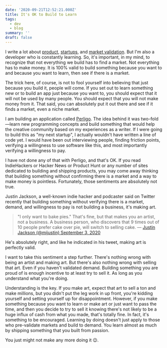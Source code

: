 ```yaml
---
date: '2020-09-21T12:52:21.000Z'
title: It's OK to Build to Learn
tags:
  - dev
  - blog
summary: ''
draft: false
---
```

I write a lot about [product](<https://polluterofminds.com/make-something-today/>), [startups](<https://polluterofminds.com/your-failure-is-your-fault/>), and [market validation](<https://polluterofminds.com/the-traps-youll-fall-into-when-validating-a-market/>). But I'm also a developer who is constantly learning. So, it's important, in my mind, to recognize that not everything we build has to find a market. Not everything has to make money. It is 100% valid to build something because you want to and because you want to learn, then see if there is a market.

The trick here, of course, is not to fool yourself into believing that just because you build it, people will come. If you set out to learn something new or to build an app just because you want to, you should expect that it will not be used by many people. You should expect that you will not make money from it. That said, you can absolutely put it out there and see if it finds a market, even a niche market.

I am building an application called [Perligo](<https://perligo.io>). The idea behind it was two-fold—learn new programming concepts and build something that would help the creative community based on my experiences as a writer. If I were going to build this as "my next startup", I actually wouldn't have written a line of code yet. I would have been out interviewing people, finding friction points, verifying a willingness to use software like this, and most importantly verifying a willingness to pay.

I have not done any of that with Perligo, and that's OK. If you read IndieHackers or Hacker News or Product Hunt or any number of sites dedicated to building and shipping products, you may come away thinking that building something without confirming there is a market and a way to make money is pointless. Fortunately, those sentiments are absolutely not true.

Justin Jackson, a well-known indie hacker and podcaster said on Twitter recently that building something without verifying there is a market, demand, and willingness to pay is not building a business, it's making art.

> "I only want to bake pies." That's fine, but that makes you an artist, not a business. A business person, who discovers that 9 times out of 10 people prefer cake over pie, will switch to selling cake. — [Justin Jackson (@mijustin) September 3, 2020](https://twitter.com/mijustin/status/1301578364570882049?ref_src=twsrc%5Etfw)

He's absolutely right, and like he indicated in his tweet, making art is perfectly valid.

I want to take this sentiment a step further. There's nothing wrong with being an artist and making art. But there's also nothing wrong with selling that art. Even if you haven't validated demand. Building something you are proud of is enough incentive to at least try to sell it. As long as you understand what you're doing.

Understanding is the key. If you make art, expect that art to sell a ton and make millions, but you didn't put the leg work in up front, you're kidding yourself and setting yourself up for disappointment. However, if you make something because you want to learn or make art or just want to pass the time, and then you decide to try to sell it knowing there's not likely to be a huge influx of cash from what you made, that's totally fine. In fact, it's something to be encouraged. Learning by doing doesn't just apply to those who pre-validate markets and build to demand. You learn almost as much by shipping something that you built from passion.

You just might not make any more doing it 😉.


  
